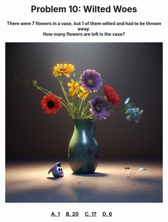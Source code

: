 <h1 align="center">
Problem 10: Wilted Woes
</h1>

<h4 align="center">
There were 7 flowers in a vase, but 1 of them wilted and had to be thrown away.<br/>How many flowers are left in the vase?
</h4>

<p align="center">
<img src="image.png" height="512"/>
</p>

<h3 align="center"><span><a href="https://raw.githubusercontent.com/rain1024/math/main/assets/lose0.png">A. 1</a></span>&nbsp;&nbsp;&nbsp;&nbsp;
<span><a href="https://raw.githubusercontent.com/rain1024/math/main/assets/lose0.png">B. 20</a></span>&nbsp;&nbsp;&nbsp;&nbsp;
<span><a href="https://raw.githubusercontent.com/rain1024/math/main/assets/lose0.png">C. 17</a></span>&nbsp;&nbsp;&nbsp;&nbsp;
<span><a href="https://raw.githubusercontent.com/rain1024/math/main/assets/win0.png">D. 6</a></span>&nbsp;&nbsp;&nbsp;&nbsp;
</h3>